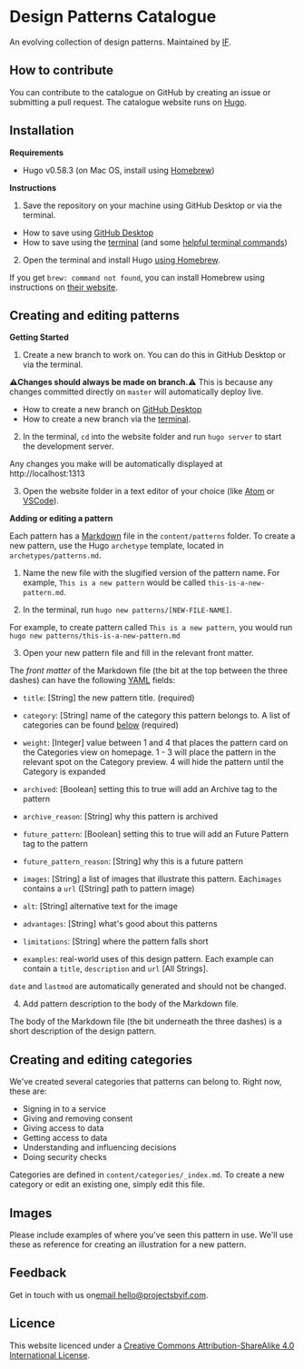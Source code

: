 # Design Patterns ​Catalogue

An evolving collection of design patterns. Maintained by [IF](https://projectsbyif.com/).

## How to contribute

You can contribute to the catalogue on GitHub by creating an issue or submitting a pull request. The catalogue website runs on [Hugo](https://gohugo.io/).

## Installation

**Requirements**

* Hugo v0.58.3 (on Mac OS, install using [Homebrew](https://brew.sh))

**Instructions**

1. Save the repository on your machine using GitHub Desktop or via the terminal.
  - How to save using [GitHub Desktop](https://help.github.com/en/desktop/contributing-to-projects/cloning-a-repository-from-github-to-github-desktop)
  - How to save using the [terminal](https://help.github.com/en/github/creating-cloning-and-archiving-repositories/cloning-a-repository) (and some [helpful terminal commands](https://medium.com/@grace.m.nolan/terminal-for-beginners-e492ba10902a))

2. Open the terminal and install Hugo [using Homebrew](https://gohugo.io/getting-started/installing/#homebrew-macos).

  If you get `brew: command not found`, you can install Homebrew using instructions on [their website](https://brew.sh/).

## Creating and editing patterns

**Getting Started**

1. Create a new branch to work on. You can do this in GitHub Desktop or via the terminal.

**⚠️Changes should always be made on branch.⚠️** This is because any changes committed directly on `master` will automatically deploy live.

  - How to create a new branch on [GitHub Desktop](https://help.github.com/en/github/collaborating-with-issues-and-pull-requests/creating-and-deleting-branches-within-your-repository)
  - How to create a new branch via the [terminal](https://git-scm.com/book/en/v2/Git-Branching-Basic-Branching-and-Merging).

2. In the terminal, `cd` into the website folder and run `hugo server` to start the development server.

Any changes you make will be automatically displayed at http://localhost:1313

3. Open the website folder in a text editor of your choice (like [Atom](https://atom.io/) or [VSCode](https://code.visualstudio.com/)).

**Adding or editing a pattern**

Each pattern has a [Markdown](https://daringfireball.net/projects/markdown/syntax) file in the `content/patterns` folder. To create a new pattern, use the Hugo `archetype` template, located in `archetypes/patterns.md`.

1. Name the new file with the slugified version of the pattern name. For example, `This is a new pattern` would be called `this-is-a-new-pattern.md`.

2. In the terminal, run `hugo new patterns/[NEW-FILE-NAME]`.

For example, to create pattern called `This is a new pattern`, you would run `hugo new patterns/this-is-a-new-pattern.md`

3. Open your new pattern file and fill in the relevant front matter.

The *front matter* of the Markdown file (the bit at the top between the three dashes) can have the following [YAML](https://en.wikipedia.org/wiki/YAML) fields:

* `title`: [String] the new pattern title. (required)

* `category`: [String] name of the category this pattern belongs to. A list of categories can be found [below](#creating-and-editing-categories) (required)

* `weight`: [Integer] value between 1 and 4 that places the pattern card on the Categories view on homepage. 1 - 3 will place the pattern in the relevant spot on the Category preview. 4 will hide the pattern until the Category is expanded

* `archived`: [Boolean] setting this to true will add an Archive tag to the pattern

* `archive_reason`: [String] why this pattern is archived

* `future_pattern`: [Boolean] setting this to true will add an Future Pattern tag to the pattern

* `future_pattern_reason`: [String] why this is a future pattern

* `images`: [String] a list of images that illustrate this pattern. Each`images` contains a `url` ([String] path to pattern image)

* `alt`: [String] alternative text for the image

* `advantages`: [String] what's good about this patterns

* `limitations`: [String] where the pattern falls short

* `examples`: real-world uses of this design pattern. Each example can contain a `title`, `description` and `url` [All Strings].

`date` and `lastmod` are automatically generated and should not be changed.

4. Add pattern description to the body of the Markdown file.

The body of the Markdown file (the bit underneath the three dashes) is a short description of the design pattern.

## Creating and editing categories

We've created several categories that patterns can belong to. Right now, these are:

* Signing in to a service
* Giving and removing consent
* Giving access to data
* Getting access to data
* Understanding and influencing decisions
* Doing security checks

Categories are defined in `content/categories/_index.md`. To create a new category or edit an existing one, simply edit this file.

## Images

Please include examples of where you've seen this pattern in use. We'll use these as reference for creating an illustration for a new pattern.

## Feedback

Get in touch with us on[email hello@projectsbyif.com](mailto:hello@projectsbyif.com).

## Licence

This website licenced under a [Creative Commons Attribution-ShareAlike 4.0 International License](https://creativecommons.org/licenses/by-sa/4.0/).
